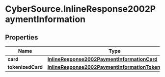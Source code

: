 # CyberSource.InlineResponse2002PaymentInformation

## Properties
Name | Type | Description | Notes
------------ | ------------- | ------------- | -------------
**card** | [**InlineResponse2002PaymentInformationCard**](InlineResponse2002PaymentInformationCard.md) |  | [optional] 
**tokenizedCard** | [**InlineResponse2002PaymentInformationTokenizedCard**](InlineResponse2002PaymentInformationTokenizedCard.md) |  | [optional] 


